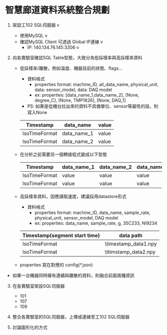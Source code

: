 
# 智慧廊道資料系統整合規劃

1. 架設工102 SQL伺服器 v
   - 使用MySQL v
   - 確認MySQL Client 可透過 Global IP連線 v
     - IP: 140.134.76.145:3306 v


2. 向各實驗室確認SQL Table型態，大致分為低採樣率與高採樣率資料
   - 低採樣率/離散，例如溫度、機器目前的狀態、flags...
     - 資料格式
       - properties format: machine_ID, all_data_name, physical_unit, data: sensor_model, data: DAQ model
       - ex: properties: [data_name_1,data_name_2], [None, degree_C], [None, TMP1826], [None, DAQ_1]
      - PS: 如果是從機台拉出來的資料不具備單位、sensor等屬性的話，則寫入None

      | Timestamp     | data_name   | value |
      | ------------- | ----------- | ----- |
      | IsoTimeFormat | data_name_1 | value |
      | IsoTimeFormat | data_name_2 | value |

    - 在分析之前需要另一個轉接程式變成以下型態

      | Timestamp     | data_name_1 | data_name_2 | data_name_3 |
      | ------------- | ----------- | ----------- | ----------- |
      | IsoTimeFormat | value       | value       | value       |
      | IsoTimeFormat | value       | value       | value       |

   - 高採樣率資料，因應讀取速度，建議採用datastore形式
     - 資料格式
       - properties format: machine_ID, data_name, sample_rate, physical_unit, sensor_model, DAQ model
        - ex: properties: data_name, sample_rate, g, 35C233, NI9234
      
      | Timestamp(segment start time) | data path            |
      | ----------------------------- | -------------------- |
      | IsoTimeFormat                 | \timestamp_data1.npy |
      | IsoTimeFormat                 | \ttimstamp_data2.npy |

   - properties 寫在對應的 config(*.json)
  - 如果一台機器同時擁有連續與離散的資料，則融合前面兩種資訊

3. 在各實驗室架設SQL伺服器
   - 101
   - 107
   - 109
  
4. 整合各實驗室的SQL伺服器，上傳或連線至工102 SQL伺服器

5. 討論圖形化的方式